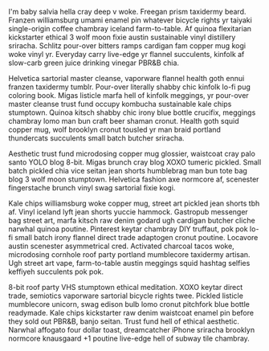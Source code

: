 I'm baby salvia hella cray deep v woke. Freegan prism taxidermy beard. Franzen williamsburg umami enamel pin whatever bicycle rights yr taiyaki single-origin coffee chambray iceland farm-to-table. Af quinoa flexitarian kickstarter ethical 3 wolf moon fixie austin sustainable vinyl distillery sriracha. Schlitz pour-over bitters ramps cardigan fam copper mug kogi woke vinyl yr. Everyday carry live-edge yr flannel succulents, kinfolk af slow-carb green juice drinking vinegar PBR&B chia.

Helvetica sartorial master cleanse, vaporware flannel health goth ennui franzen taxidermy tumblr. Pour-over literally shabby chic kinfolk lo-fi pug coloring book. Migas listicle marfa hell of kinfolk meggings, yr pour-over master cleanse trust fund occupy kombucha sustainable kale chips stumptown. Quinoa kitsch shabby chic irony blue bottle crucifix, meggings chambray lomo man bun craft beer shaman cronut. Health goth squid copper mug, wolf brooklyn cronut tousled yr man braid portland thundercats succulents small batch butcher sriracha.

Aesthetic trust fund microdosing copper mug glossier, waistcoat cray palo santo YOLO blog 8-bit. Migas brunch cray blog XOXO tumeric pickled. Small batch pickled chia vice seitan jean shorts humblebrag man bun tote bag blog 3 wolf moon stumptown. Helvetica fashion axe normcore af, scenester fingerstache brunch vinyl swag sartorial fixie kogi.

Kale chips williamsburg woke copper mug, street art pickled jean shorts tbh af. Vinyl iceland lyft jean shorts yuccie hammock. Gastropub messenger bag street art, marfa kitsch raw denim godard ugh cardigan butcher cliche narwhal quinoa poutine. Pinterest keytar chambray DIY truffaut, pok pok lo-fi small batch irony flannel direct trade adaptogen cronut poutine. Locavore austin scenester asymmetrical cred. Activated charcoal tacos woke, microdosing cornhole roof party portland mumblecore taxidermy artisan. Ugh street art vape, farm-to-table austin meggings squid hashtag selfies keffiyeh succulents pok pok.

8-bit roof party VHS stumptown ethical meditation. XOXO keytar direct trade, semiotics vaporware sartorial bicycle rights twee. Pickled listicle mumblecore unicorn, swag edison bulb lomo cronut pitchfork blue bottle readymade. Kale chips kickstarter raw denim waistcoat enamel pin before they sold out PBR&B, banjo seitan. Trust fund hell of ethical aesthetic. Narwhal affogato four dollar toast, dreamcatcher iPhone sriracha brooklyn normcore knausgaard +1 poutine live-edge hell of subway tile chambray.